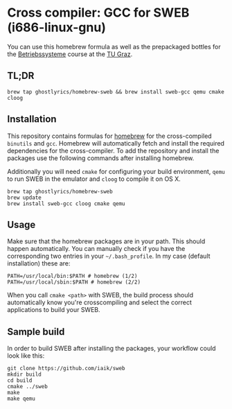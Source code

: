 # Cross compiler: GCC for SWEB (i686-linux-gnu)

You can use this homebrew formula as well as the prepackaged bottles for the [Betriebssysteme][] course at the [TU Graz][].

[Betriebssysteme]: https://swebwiki.student.iaik.tugraz.at/start
[TU Graz]: http://tugraz.at

## TL;DR

    brew tap ghostlyrics/homebrew-sweb && brew install sweb-gcc qemu cmake cloog

## Installation

This repository contains formulas for [homebrew][] for the cross-compiled `binutils` and `gcc`. Homebrew will automatically fetch and install the required dependencies for the cross-compiler. To add the repository and install the packages use the following commands after installing homebrew.

Additionally you will need `cmake` for configuring your build environment, `qemu` to run SWEB in the emulator and `cloog` to compile it on OS X.

[homebrew]: http://brew.sh

    brew tap ghostlyrics/homebrew-sweb
    brew update
    brew install sweb-gcc cloog cmake qemu

## Usage

Make sure that the homebrew packages are in your path. This should happen automatically. You can manually check if you have the corresponding two entries in your `~/.bash_profile`. In my case (default installation) these are:

    PATH=/usr/local/bin:$PATH # homebrew (1/2)
    PATH=/usr/local/sbin:$PATH # homebrew (2/2)

When you call `cmake <path>` with SWEB, the build process should automatically know you're crosscompiling and select the correct applications to build your SWEB.

## Sample build

In order to build SWEB after installing the packages, your workflow could look like this:

    git clone https://github.com/iaik/sweb
    mkdir build
    cd build
    cmake ../sweb
    make
    make qemu
